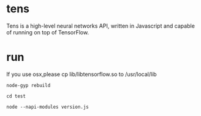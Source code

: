 # tens
Tens is a high-level neural networks API, written in Javascript and capable of running on top of TensorFlow.

# run

If you use osx,please cp lib/libtensorflow.so to /usr/local/lib

```shell
node-gyp rebuild
```

```shell
cd test
```

```shell
node --napi-modules version.js
```

